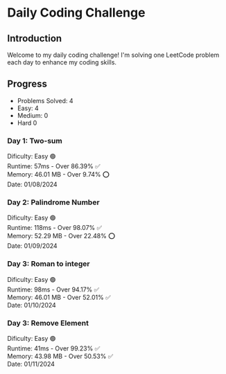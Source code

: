 # Daily Coding Challenge

## Introduction
Welcome to my daily coding challenge! I'm solving one LeetCode problem each day to enhance my coding skills.

## Progress
- Problems Solved: 4
- Easy: 4
- Medium: 0
- Hard 0


### Day 1: Two-sum
Dificulty: Easy :green_circle: <br/> 
Runtime: 57ms - Over 86.39% :white_check_mark:<br/>
Memory: 46.01 MB - Over 9.74% :o:<br/> 
Date: 01/08/2024

### Day 2: Palindrome Number
Dificulty: Easy :green_circle: <br/>
Runtime: 118ms - Over 98.07% :white_check_mark:<br/>
Memory: 52.29 MB - Over 22.48% :o:<br/>
Date: 01/09/2024

### Day 3: Roman to integer
Dificulty: Easy :green_circle: <br/>
Runtime: 98ms - Over 94.17% :white_check_mark:<br/>
Memory: 46.01 MB - Over 52.01% :white_check_mark:<br/>
Date: 01/10/2024

### Day 3: Remove Element
Dificulty: Easy :green_circle: <br/>
Runtime: 41ms - Over 99.23% :white_check_mark:<br/>
Memory: 43.98 MB - Over 50.53% :white_check_mark:<br/>
Date: 01/11/2024
